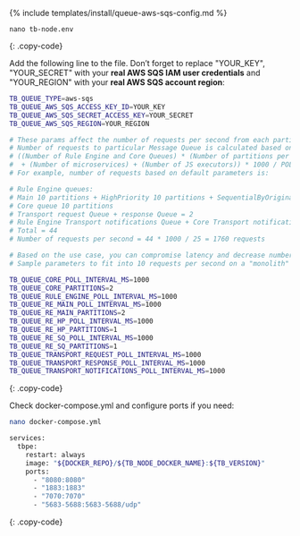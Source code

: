 {% include templates/install/queue-aws-sqs-config.md %}

```text
nano tb-node.env
```
{: .copy-code}

Add the following line to the file. Don’t forget to replace "YOUR_KEY", "YOUR_SECRET" with your **real AWS SQS IAM user credentials** and "YOUR_REGION" with your **real AWS SQS account region**:

```bash
TB_QUEUE_TYPE=aws-sqs
TB_QUEUE_AWS_SQS_ACCESS_KEY_ID=YOUR_KEY
TB_QUEUE_AWS_SQS_SECRET_ACCESS_KEY=YOUR_SECRET
TB_QUEUE_AWS_SQS_REGION=YOUR_REGION

# These params affect the number of requests per second from each partitions per each queue.
# Number of requests to particular Message Queue is calculated based on the formula:
# ((Number of Rule Engine and Core Queues) * (Number of partitions per Queue) + (Number of transport queues)
#  + (Number of microservices) + (Number of JS executors)) * 1000 / POLL_INTERVAL_MS
# For example, number of requests based on default parameters is:

# Rule Engine queues:
# Main 10 partitions + HighPriority 10 partitions + SequentialByOriginator 10 partitions = 30
# Core queue 10 partitions
# Transport request Queue + response Queue = 2
# Rule Engine Transport notifications Queue + Core Transport notifications Queue = 2
# Total = 44
# Number of requests per second = 44 * 1000 / 25 = 1760 requests

# Based on the use case, you can compromise latency and decrease number of partitions/requests to the queue, if the message load is low.
# Sample parameters to fit into 10 requests per second on a "monolith" deployment: 

TB_QUEUE_CORE_POLL_INTERVAL_MS=1000
TB_QUEUE_CORE_PARTITIONS=2
TB_QUEUE_RULE_ENGINE_POLL_INTERVAL_MS=1000
TB_QUEUE_RE_MAIN_POLL_INTERVAL_MS=1000
TB_QUEUE_RE_MAIN_PARTITIONS=2
TB_QUEUE_RE_HP_POLL_INTERVAL_MS=1000
TB_QUEUE_RE_HP_PARTITIONS=1
TB_QUEUE_RE_SQ_POLL_INTERVAL_MS=1000
TB_QUEUE_RE_SQ_PARTITIONS=1
TB_QUEUE_TRANSPORT_REQUEST_POLL_INTERVAL_MS=1000
TB_QUEUE_TRANSPORT_RESPONSE_POLL_INTERVAL_MS=1000
TB_QUEUE_TRANSPORT_NOTIFICATIONS_POLL_INTERVAL_MS=1000
```
{: .copy-code}

Check docker-compose.yml and configure ports if you need:

```bash
nano docker-compose.yml
```

```bash
services:
  tbpe:
    restart: always
    image: "${DOCKER_REPO}/${TB_NODE_DOCKER_NAME}:${TB_VERSION}"
    ports:
      - "8080:8080"
      - "1883:1883"
      - "7070:7070"
      - "5683-5688:5683-5688/udp"
```
{: .copy-code}
